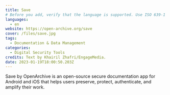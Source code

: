 ```yaml
---
title: Save
# Before you add, verify that the language is supported. Use ISO 639-1 code only without country code. ms instead of ms_MY. If the source language is English, do not add to the list.
languages:
  - en
website: https://open-archive.org/save
cover: /files/save.jpg
tags:
  - Documentation & Data Management
categories:
  - Digital Security Tools
credits: Text by Khairil Zhafri/EngageMedia.
date: 2023-01-19T18:00:50.203Z
---
```

Save by OpenArchive is an open-source secure documentation app for Android and iOS that helps users preserve, protect, authenticate, and amplify their work.